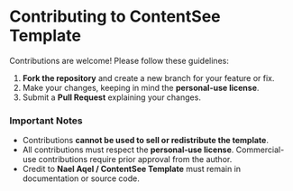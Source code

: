 # Contributing to ContentSee Template

Contributions are welcome! Please follow these guidelines:

1. **Fork the repository** and create a new branch for your feature or fix.  
2. Make your changes, keeping in mind the **personal-use license**.  
3. Submit a **Pull Request** explaining your changes.  

### Important Notes

- Contributions **cannot be used to sell or redistribute the template**.  
- All contributions must respect the **personal-use license**. Commercial-use contributions require prior approval from the author.  
- Credit to **Nael Aqel / ContentSee Template** must remain in documentation or source code.

